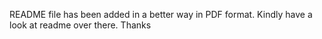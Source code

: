 README file has been added in a better way in PDF format. Kindly have a look at readme over there. Thanks
